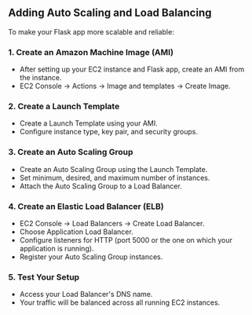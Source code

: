 Adding Auto Scaling and Load Balancing
--------------------------------------

To make your Flask app more scalable and reliable:

### 1. Create an Amazon Machine Image (AMI)

-   After setting up your EC2 instance and Flask app, create an AMI from the instance.
-   EC2 Console → Actions → Image and templates → Create Image.

### 2. Create a Launch Template

-   Create a Launch Template using your AMI.
-   Configure instance type, key pair, and security groups.

### 3. Create an Auto Scaling Group

-   Create an Auto Scaling Group using the Launch Template.
-   Set minimum, desired, and maximum number of instances.
-   Attach the Auto Scaling Group to a Load Balancer.

### 4. Create an Elastic Load Balancer (ELB)

-   EC2 Console → Load Balancers → Create Load Balancer.
-   Choose Application Load Balancer.
-   Configure listeners for HTTP (port 5000 or the one on which your application is running).
-   Register your Auto Scaling Group instances.

### 5. Test Your Setup

-   Access your Load Balancer's DNS name.
-   Your traffic will be balanced across all running EC2 instances.